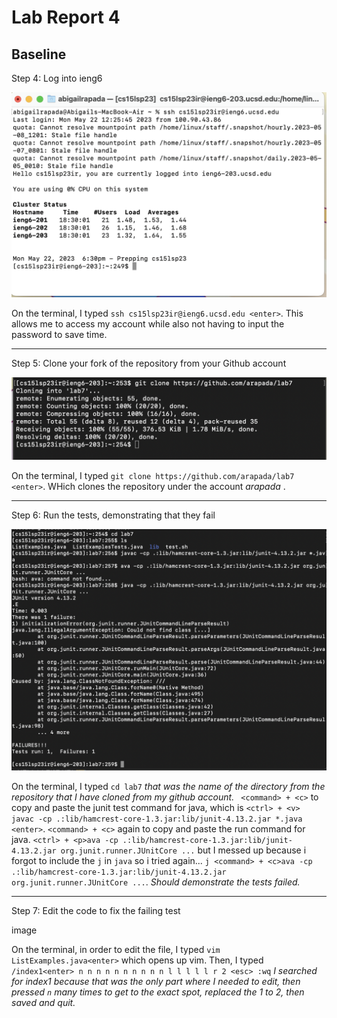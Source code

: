 # Lab Report 4
## Baseline
Step 4: Log into ieng6

![Image](step4.png)

On the terminal, I typed `ssh cs15lsp23ir@ieng6.ucsd.edu <enter>`. This allows me to access my account while also not having to input the password to save time.

***

Step 5: Clone your fork of the repository from your Github account

![Image](step5.png)

On the terminal, I typed `git clone https://github.com/arapada/lab7 <enter>`. WHich clones the repository under the account *arapada* .


***

Step 6: Run the tests, demonstrating that they fail

![Image](step6.png)

On the terminal, I typed `cd lab7` *that was the name of the directory from the repository that I have cloned from my github account.* ` <command> + <c>` to copy and paste the junit test command for java, which is `<ctrl> + <v> javac -cp .:lib/hamcrest-core-1.3.jar:lib/junit-4.13.2.jar *.java <enter>`. `<command> + <c>` again to copy and paste the run command for java. `<ctrl> + <p>ava -cp .:lib/hamcrest-core-1.3.jar:lib/junit-4.13.2.jar org.junit.runner.JUnitCore ...` but I messed up because i forgot to include the `j` in `java` so i tried again... `j <command> + <c>ava -cp .:lib/hamcrest-core-1.3.jar:lib/junit-4.13.2.jar org.junit.runner.JUnitCore ...`. *Should demonstrate the tests failed.*

***

Step 7: Edit the code to fix the failing test

image

On the terminal, in order to edit the file, I typed `vim ListExamples.java<enter>` which opens up vim. Then, I typed `/index1<enter> n n n n n n n n n n l l l l l r 2 <esc> :wq` *I searched for index1 because that was the only part where I needed to edit, then pressed `n` many times to get to the exact spot, replaced the 1 to 2, then saved and quit.*
